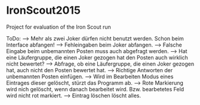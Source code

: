 IronScout2015
=============

Project for evaluation of the Iron Scout run

ToDo:
--> Mehr als zwei Joker dürfen nicht benutzt werden. Schon beim Interface abfangen!
--> Fehleingaben beim Joker abfangen.
--> Falsche Eingabe beim unbemannten Posten muss auch abgefragt werden.
--> Hat eine Läufergruppe, die einen Joker gezogen hat den Posten auch wirklich nicht bewertet?
--> Abfrage, ob eine Läufergruppe, die einen Joker gezogen hat, auch nicht den Posten bewertet hat.
--> Richtige Antworten der unbemannten Posten einfügen.
--> Wird im Bearbeiten Modus eines Eintrages dieser gelöscht, stürzt das Programm ab.
--> Rote Markierung wird nich gelöscht, wenn danach bearbeitet wird. Bzw. bearbetetes Feld wird nicht rot markiert.
--> Eintrag löschen löscht alles.

